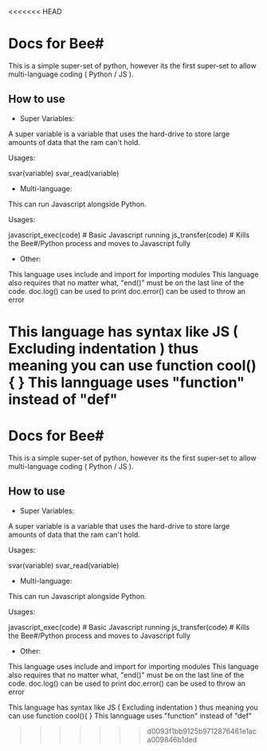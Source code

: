 <<<<<<< HEAD
# Docs for Bee# 

This is a simple super-set of python, however its the first super-set to allow multi-language coding ( Python / JS ).

## How to use

- Super Variables:

A super variable is a variable that uses the hard-drive to store large amounts of data that the ram can't hold.

Usages:

svar(variable)
svar_read(variable)

- Multi-language:

This can run Javascript alongside Python.

Usages:

javascript_exec(code) # Basic Javascript running
js_transfer(code) # Kills the Bee#/Python process and moves to Javascript fully

- Other:

This language uses include and import for importing modules
This language also requires that no matter what, "end()" must be on the last line of the code.
doc.log() can be used to print
doc.error() can be used to throw an error

This language has syntax like JS ( Excluding indentation ) thus meaning you can use function cool(){ }
This lannguage uses "function" instead of "def"
=======
# Docs for Bee# 

This is a simple super-set of python, however its the first super-set to allow multi-language coding ( Python / JS ).

## How to use

- Super Variables:

A super variable is a variable that uses the hard-drive to store large amounts of data that the ram can't hold.

Usages:

svar(variable)
svar_read(variable)

- Multi-language:

This can run Javascript alongside Python.

Usages:

javascript_exec(code) # Basic Javascript running
js_transfer(code) # Kills the Bee#/Python process and moves to Javascript fully

- Other:

This language uses include and import for importing modules
This language also requires that no matter what, "end()" must be on the last line of the code.
doc.log() can be used to print
doc.error() can be used to throw an error

This language has syntax like JS ( Excluding indentation ) thus meaning you can use function cool(){ }
This lannguage uses "function" instead of "def"
>>>>>>> d0093f1bb9125b9712876461e1aca009846b1ded

